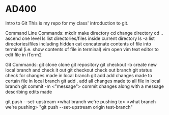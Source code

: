 # AD400
Intro to Git
This is my repo for my class' introduction to git.

Command Line Commands:
mkdir <directory name>	make directory
cd <directory name>	change directory
cd ..			ascend one level
ls			list directories/files inside current directory
ls -a			list directories/files including hidden
cat <filename>		concatenate contents of file into terminal (i.e. show contents of file in terminal)
vim <filename>		open vim text editor to edit file in iTerm2

Git Commands:
git clone <repo url>		clone git repository
git checkout -b <branch name>	create new local branch and check it out
git checkout <branch name>	check out branch
git status			check for changes made in local branch
git add <filename>		add changes made to certain file in local branch
git add .			add all changes made to all file in local branch
git commit -m <"message">	commit changes along with a message describing edits made

git push --set-upstream <what branch we're pushing to> <what branch we're pushing>
"git push --set-upstream origin test-branch"
